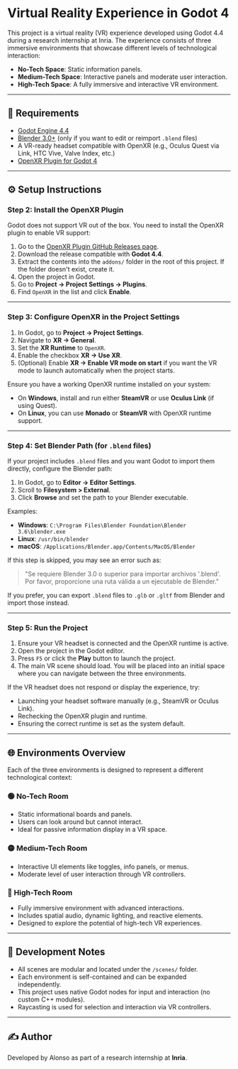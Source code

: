 # Virtual Reality Experience in Godot 4

This project is a virtual reality (VR) experience developed using Godot 4.4 during a research internship at Inria. The experience consists of three immersive environments that showcase different levels of technological interaction:

- **No-Tech Space**: Static information panels.
- **Medium-Tech Space**: Interactive panels and moderate user interaction.
- **High-Tech Space**: A fully immersive and interactive VR environment.

---

## 🧰 Requirements

- [Godot Engine 4.4](https://godotengine.org/download)
- [Blender 3.0+](https://www.blender.org/download/) (only if you want to edit or reimport `.blend` files)
- A VR-ready headset compatible with OpenXR (e.g., Oculus Quest via Link, HTC Vive, Valve Index, etc.)
- [OpenXR Plugin for Godot 4](https://github.com/GodotVR/godot_openxr)

---

## ⚙️ Setup Instructions

### Step 2: Install the OpenXR Plugin

Godot does not support VR out of the box. You need to install the OpenXR plugin to enable VR support:

1. Go to the [OpenXR Plugin GitHub Releases page](https://github.com/GodotVR/godot_openxr/releases).
2. Download the release compatible with **Godot 4.4**.
3. Extract the contents into the `addons/` folder in the root of this project. If the folder doesn't exist, create it.
4. Open the project in Godot.
5. Go to **Project → Project Settings → Plugins**.
6. Find `OpenXR` in the list and click **Enable**.

---

### Step 3: Configure OpenXR in the Project Settings

1. In Godot, go to **Project → Project Settings**.
2. Navigate to **XR → General**.
3. Set the **XR Runtime** to `OpenXR`.
4. Enable the checkbox **XR → Use XR**.
5. (Optional) Enable **XR → Enable VR mode on start** if you want the VR mode to launch automatically when the project starts.

Ensure you have a working OpenXR runtime installed on your system:
- On **Windows**, install and run either **SteamVR** or use **Oculus Link** (if using Quest).
- On **Linux**, you can use **Monado** or **SteamVR** with OpenXR runtime support.

---

### Step 4: Set Blender Path (for `.blend` files)

If your project includes `.blend` files and you want Godot to import them directly, configure the Blender path:

1. In Godot, go to **Editor → Editor Settings**.
2. Scroll to **Filesystem > External**.
3. Click **Browse** and set the path to your Blender executable.

Examples:
- **Windows**: `C:\Program Files\Blender Foundation\Blender 3.6\blender.exe`
- **Linux**: `/usr/bin/blender`
- **macOS**: `/Applications/Blender.app/Contents/MacOS/Blender`

If this step is skipped, you may see an error such as:

> "Se requiere Blender 3.0 o superior para importar archivos '.blend'. Por favor, proporcione una ruta válida a un ejecutable de Blender."

If you prefer, you can export `.blend` files to `.glb` or `.gltf` from Blender and import those instead.

---

### Step 5: Run the Project

1. Ensure your VR headset is connected and the OpenXR runtime is active.
2. Open the project in the Godot editor.
3. Press `F5` or click the **Play** button to launch the project.
4. The main VR scene should load. You will be placed into an initial space where you can navigate between the three environments.

If the VR headset does not respond or display the experience, try:

- Launching your headset software manually (e.g., SteamVR or Oculus Link).
- Rechecking the OpenXR plugin and runtime.
- Ensuring the correct runtime is set as the system default.

---

## 🌐 Environments Overview

Each of the three environments is designed to represent a different technological context:

### 🟢 No-Tech Room
- Static informational boards and panels.
- Users can look around but cannot interact.
- Ideal for passive information display in a VR space.

### 🟡 Medium-Tech Room
- Interactive UI elements like toggles, info panels, or menus.
- Moderate level of user interaction through VR controllers.

### 🔴 High-Tech Room
- Fully immersive environment with advanced interactions.
- Includes spatial audio, dynamic lighting, and reactive elements.
- Designed to explore the potential of high-tech VR experiences.

---

## 🧪 Development Notes

- All scenes are modular and located under the `/scenes/` folder.
- Each environment is self-contained and can be expanded independently.
- This project uses native Godot nodes for input and interaction (no custom C++ modules).
- Raycasting is used for selection and interaction via VR controllers.

---
## ✍️ Author

Developed by Alonso as part of a research internship at **Inria**.
